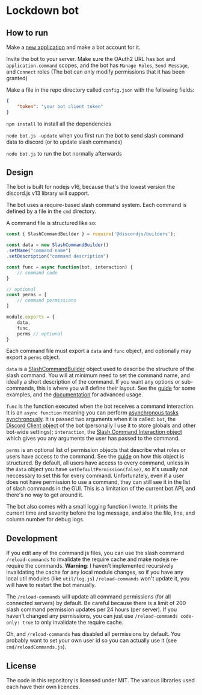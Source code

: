 # Lockdown bot

## How to run

Make a [new application](https://discord.com/developers/applications) and make a bot account for it.

Invite the bot to your server. Make sure the OAuth2 URL has `bot` and `application.command` scopes, and the bot has `Manage Roles`, `Send Message`, and `Connect` roles (The bot can only modify permissions that it has been granted)

Make a file in the repo directory called `config.json` with the following fields:
```json
{
    "token": "your bot client token"
}
```

`npm install` to install all the dependencies

`node bot.js -update` when you first run the bot to send slash command data to discord (or to update slash commands)

`node bot.js` to run the bot normally afterwards

## Design

The bot is built for nodejs v16, because that's the lowest version the discord.js v13 library will support. 

The bot uses a require-based slash command system. Each command is defined by a file in the `cmd` directory.

A command file is structured like so:

```js
const { SlashCommandBuilder } = require('@discordjs/builders');

const data = new SlashCommandBuilder()
.setName("command name")
.setDescription("command description")

const func = async function(bot, interaction) {
    // command code
}

// optional
const perms = [
    // command permissions
]

module.exports = {
    data,
    func,
    perms // optional
}
```

Each command file must export a `data` and `func` object, and optionally may export a `perms` object.

`data` is a [SlashCommandBuilder](https://discord.js.org/#/docs/builders/stable/class/SlashCommandBuilder) object used to describe the structure of the slash command. You will at minimum need to set the command name, and ideally a short description of the command. If you want any options or sub-commands, this is where you will define their layout. See the [guide](https://discordjs.guide/interactions/registering-slash-commands.html#options) for some examples, and the [documentation](https://discord.js.org/#/docs/builders) for advanced usage.

`func` is the function executed when the bot receives a command interaction. It is an `async function` meaning you can perform [asynchronous tasks synchronously](https://developer.mozilla.org/en-US/docs/Learn/JavaScript/Asynchronous/Async_await). It is passed two arguments when it is called: `bot`, the [Discord Client object](https://discord.js.org/#/docs/main/stable/class/Client) of the bot (personally I use it to store globals and other bot-wide settings); `interaction`, the [Slash Command Interaction object](https://discord.js.org/#/docs/main/stable/class/CommandInteraction) which gives you any arguments the user has passed to the command.

`perms` is an optional list of permission objects that describe what roles or users have access to the command. See the [guide](https://discordjs.guide/interactions/slash-command-permissions.html#user-permissions) on how this object is structured. By default, all users have access to every command, unless in the `data` object you have `setDefaultPermission(false)`, so it's usually not neccessary to set this for every command. Unfortunately, even if a user does not have permission to use a command, they can still see it in the list of slash commands in the GUI. This is a limitation of the current bot API, and there's no way to get around it.

The bot also comes with a small logging function I wrote. It prints the current time and severity before the log message, and also the file, line, and column number for debug logs.

## Development

If you edit any of the command js files, you can use the slash command `/reload-commands` to invalidate the require cache and make nodejs re-require the commands. **Warning**: I haven't implemented recursively invalidating the cache for any local module changes, so if you have any local util modules (like `util/log.js`) `/reload-commands` won't update it, you will have to restart the bot manually.

The `/reload-commands` will update all command permissions (for all connected servers) by default. Be careful because there is a limit of 200 slash command permission updates per 24 hours (per server). If you haven't changed any permissions, you can just use `/reload-commands code-only: true` to only invalidate the require cache.

Oh, and `/reload-commands` has disabled all permissions by default. You probably want to set your own user id so you can actually use it (see `cmd/reloadCommands.js`).

## License

The code in this repository is licensed under MIT. The various libraries used each have their own licences.